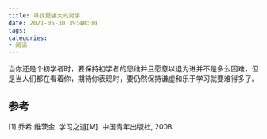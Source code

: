 ```yaml
---
title: 寻找更强大的对手
date: 2021-05-30 19:48:00
tags:
categories:
- 阅读
---
```



当你还是个初学者时，要保持初学者的思维并且愿意以退为进并不是多么困难，但是当人们都在看着你，期待你表现时，要仍然保持谦虚和乐于学习就要难得多了。


## 参考
[1] 乔希·维茨金. 学习之道[M]. 中国青年出版社, 2008.

